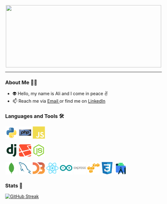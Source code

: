 <div id="header" align="center">
  <img src="https://media.giphy.com/media/l3vR85PnGsBwu1PFK/giphy.gif" align="center" width="500" height="200">
</div>
<hr>

### About Me 🙋‍♂️

- 👽 Hello, my name is Ali and I come in peace ✌️
- 📫 Reach me via <a href="mailto: Olliek95@gmail.com"> Email </a> or find me on <a href="https://www.linkedin.com/in/ali-olliek-7387ba172/"> LinkedIn </a>

### Languages and Tools 🛠️
<span> <img src="https://github.com/devicons/devicon/blob/master/icons/python/python-original.svg" width="40" height="40"> </span>
<span> <img src="https://github.com/devicons/devicon/blob/master/icons/php/php-original.svg" width="40" height="40"> </span>
<span> <img src="https://github.com/devicons/devicon/blob/master/icons/javascript/javascript-plain.svg" width="40" height="40"> </span>
<span> </span>

<span> <img src="https://github.com/devicons/devicon/blob/master/icons/django/django-plain.svg" width="40" height="40"> </span>
<span> <img src="https://github.com/devicons/devicon/blob/master/icons/laravel/laravel-plain.svg" width="40" height="40"> </span>
<span> <img src="https://github.com/devicons/devicon/blob/master/icons/nodejs/nodejs-plain.svg" width="40" height="40"> </span>

<span> </span>
<span> <img src="https://github.com/devicons/devicon/blob/master/icons/mongodb/mongodb-plain.svg" width="40" height="40"> </span>
<span> <img src="https://github.com/devicons/devicon/blob/master/icons/mysql/mysql-original.svg" width="40" height="40"> </span>
<span> </span>
<span> <img src="https://github.com/devicons/devicon/blob/master/icons/d3js/d3js-original.svg" width="40" height="40"> </span>
<span> <img src="https://github.com/devicons/devicon/blob/master/icons/react/react-original.svg" width="40" height="40"> </span>
<span> <img src="https://github.com/devicons/devicon/blob/master/icons/arduino/arduino-original.svg" width="40" height="40"> </span>
<span> <img src="https://github.com/devicons/devicon/blob/master/icons/express/express-original-wordmark.svg" width="40" height="40"> </span>
<span> <img src="https://github.com/devicons/devicon/blob/master/icons/amazonwebservices/amazonwebservices-original.svg" width="40" height="40"> </span>
<span> <img src="https://github.com/devicons/devicon/blob/master/icons/css3/css3-original.svg" width="40" height="40"> </span>
<span> <img src="https://github.com/devicons/devicon/blob/master/icons/androidstudio/androidstudio-original.svg" width="40" height="40"> </span>







### Stats 💯
[![GitHub Streak](http://github-readme-streak-stats.herokuapp.com?user=Ali-Olliek&theme=onedark&hide_border=true&date_format=M%20j%5B%2C%20Y%5D)](https://git.io/streak-stats)
